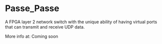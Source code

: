 # Passe_Passe

A FPGA layer 2 network switch with the unique ability of having virtual ports that can transmit and receive UDP data.

More info at:
Coming soon

